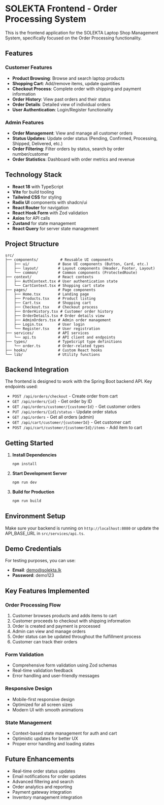 # SOLEKTA Frontend - Order Processing System

This is the frontend application for the SOLEKTA Laptop Shop Management System, specifically focused on the Order Processing functionality.

## Features

### Customer Features
- **Product Browsing**: Browse and search laptop products
- **Shopping Cart**: Add/remove items, update quantities
- **Checkout Process**: Complete order with shipping and payment information
- **Order History**: View past orders and their status
- **Order Details**: Detailed view of individual orders
- **User Authentication**: Login/Register functionality

### Admin Features
- **Order Management**: View and manage all customer orders
- **Status Updates**: Update order status (Pending, Confirmed, Processing, Shipped, Delivered, etc.)
- **Order Filtering**: Filter orders by status, search by order number/customer
- **Order Statistics**: Dashboard with order metrics and revenue

## Technology Stack

- **React 18** with TypeScript
- **Vite** for build tooling
- **Tailwind CSS** for styling
- **Radix UI** components with shadcn/ui
- **React Router** for navigation
- **React Hook Form** with Zod validation
- **Axios** for API calls
- **Zustand** for state management
- **React Query** for server state management

## Project Structure

```
src/
├── components/          # Reusable UI components
│   ├── ui/             # Base UI components (Button, Card, etc.)
│   ├── layout/         # Layout components (Header, Footer, Layout)
│   └── common/         # Common components (ProtectedRoute)
├── context/            # React contexts
│   ├── AuthContext.tsx # User authentication state
│   └── CartContext.tsx # Shopping cart state
├── pages/              # Page components
│   ├── Home.tsx        # Landing page
│   ├── Products.tsx    # Product listing
│   ├── Cart.tsx        # Shopping cart
│   ├── Checkout.tsx    # Checkout process
│   ├── OrderHistory.tsx # Customer order history
│   ├── OrderDetails.tsx # Order details view
│   ├── AdminOrders.tsx # Admin order management
│   ├── Login.tsx       # User login
│   └── Register.tsx    # User registration
├── services/           # API services
│   └── api.ts          # API client and endpoints
├── types/              # TypeScript type definitions
│   └── order.ts        # Order-related types
├── hooks/              # Custom React hooks
└── lib/                # Utility functions
```

## Backend Integration

The frontend is designed to work with the Spring Boot backend API. Key endpoints used:

- `POST /api/orders/checkout` - Create order from cart
- `GET /api/orders/{id}` - Get order by ID
- `GET /api/orders/customer/{customerId}` - Get customer orders
- `PUT /api/orders/{id}/status` - Update order status
- `GET /api/orders` - Get all orders (admin)
- `GET /api/cart/customer/{customerId}` - Get customer cart
- `POST /api/cart/customer/{customerId}/items` - Add item to cart

## Getting Started

1. **Install Dependencies**
   ```bash
   npm install
   ```

2. **Start Development Server**
   ```bash
   npm run dev
   ```

3. **Build for Production**
   ```bash
   npm run build
   ```

## Environment Setup

Make sure your backend is running on `http://localhost:8080` or update the API_BASE_URL in `src/services/api.ts`.

## Demo Credentials

For testing purposes, you can use:
- **Email**: demo@solekta.lk
- **Password**: demo123

## Key Features Implemented

### Order Processing Flow
1. Customer browses products and adds items to cart
2. Customer proceeds to checkout with shipping information
3. Order is created and payment is processed
4. Admin can view and manage orders
5. Order status can be updated throughout the fulfillment process
6. Customer can track their orders

### Form Validation
- Comprehensive form validation using Zod schemas
- Real-time validation feedback
- Error handling and user-friendly messages

### Responsive Design
- Mobile-first responsive design
- Optimized for all screen sizes
- Modern UI with smooth animations

### State Management
- Context-based state management for auth and cart
- Optimistic updates for better UX
- Proper error handling and loading states

## Future Enhancements

- Real-time order status updates
- Email notifications for order updates
- Advanced filtering and search
- Order analytics and reporting
- Payment gateway integration
- Inventory management integration